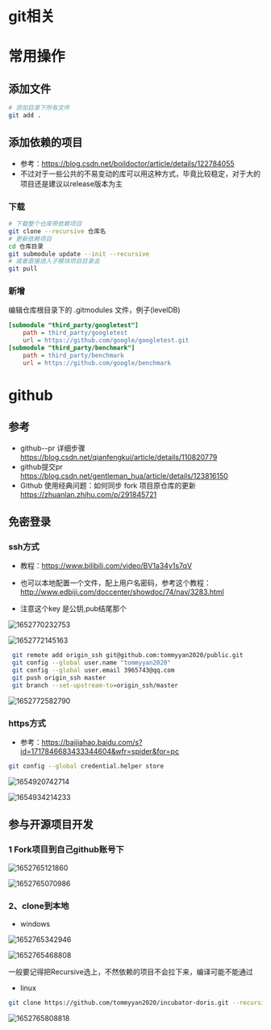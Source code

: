 # git相关



# 常用操作

## 添加文件

```bash
# 添加目录下所有文件
git add .
```

## 添加依赖的项目

- 参考：https://blog.csdn.net/boildoctor/article/details/122784055
- 不过对于一些公共的不易变动的库可以用这种方式，毕竟比较稳定，对于大的项目还是建议以release版本为主

### 下载

```bash
# 下载整个仓库带依赖项目
git clone --recursive 仓库名
# 更新依赖项目
cd 仓库目录
git submodule update --init --recursive
# 或者直接进入子模块项目目录去
git pull
```



### 新增

编辑仓库根目录下的 .gitmodules 文件，例子(levelDB)

```ini
[submodule "third_party/googletest"]
	path = third_party/googletest
	url = https://github.com/google/googletest.git
[submodule "third_party/benchmark"]
	path = third_party/benchmark
	url = https://github.com/google/benchmark
```



# github

## 参考

- github--pr 详细步骤 https://blog.csdn.net/qianfengkui/article/details/110820779
- github提交pr https://blog.csdn.net/gentleman_hua/article/details/123816150
- Github 使用经典问题：如何同步 fork 项目原仓库的更新 https://zhuanlan.zhihu.com/p/291845721

## 免密登录

### ssh方式

- 教程：https://www.bilibili.com/video/BV1a34y1s7qV
- 也可以本地配置一个文件，配上用户名密码，参考这个教程：http://www.edbiji.com/doccenter/showdoc/74/nav/3283.html

- 注意这个key 是公钥,pub结尾那个

![1652770232753](images/1652770232753.png)

![1652772145163](images/1652772145163.png)

```bash
 git remote add origin_ssh git@github.com:tommyyan2020/public.git
 git config --global user.name "tommyyan2020"
 git config --global user.email 3965743@qq.com
 git push origin_ssh master
 git branch --set-upstream-to=origin_ssh/master
```

![1652772582790](images/1652772582790.png)

### https方式

- 参考：https://baijiahao.baidu.com/s?id=1717846683433344604&wfr=spider&for=pc

```bash
git config --global credential.helper store

```



![1654920742714](images/1654920742714.png)

![1654934214233](images/1654934214233.png)

## 参与开源项目开发

### 1 Fork项目到自己github账号下

![1652765121860](images/1652765121860.png)

![1652765070986](images/1652765070986.png)

### 2、clone到本地

- windows

![1652765342946](images/1652765342946.png)

![1652765468808](images/1652765468808.png)

​	一般要记得把Recursive选上，不然依赖的项目不会拉下来，编译可能不能通过

- linux

```bash
git clone https://github.com/tommyyan2020/incubator-doris.git --recursive
```



![1652765808818](images/1652765808818.png)